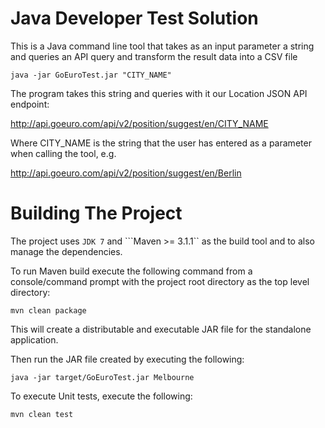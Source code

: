 Java Developer Test Solution
============================

This is a Java command line tool that takes as an input parameter a string and queries an API query and transform the result data into a CSV file

```
java -jar GoEuroTest.jar "CITY_NAME"
```

The program takes this string and queries with it our Location JSON API endpoint:

http://api.goeuro.com/api/v2/position/suggest/en/CITY_NAME

Where CITY_NAME is the string that the user has entered as a parameter when calling the tool, e.g.

http://api.goeuro.com/api/v2/position/suggest/en/Berlin

Building The Project
====================

The project uses ```JDK 7``` and ```Maven >= 3.1.1`` as the build tool and to also manage the dependencies.

To run Maven build execute the following command from a console/command prompt with the project root directory as the top level directory:

```
mvn clean package
```

This will create a distributable and executable JAR file for the standalone application.

Then run the JAR file created by executing the following:

```
java -jar target/GoEuroTest.jar Melbourne
```

To execute Unit tests, execute the following:

```
mvn clean test
```